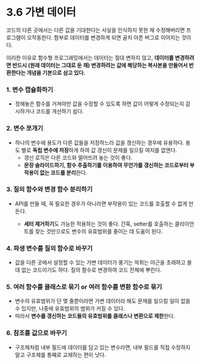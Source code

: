 # 3.6 가변 데이터

코드의 다른 곳에서는 다른 값을 기대한다는 사실을 인식하지 못한 채 수정해버리면 프로그램이 오작동한다. 함부로 데이터를 변경하게 되면 골치 아픈 버그로 이어지는 것이다.

이러한 이유로 함수형 프로그래밍에서는 데이터는 절대 변하지 않고, **데이터를 변경하려면 반드시 (원래 데이터는 그대로 둔 채) 변경하려는 값에 해당하는 복사본을 만들어서 반환한다는 개념을 기본으로 삼고 있다.**

### 1. 변수 캡슐화하기

- 정해놓은 함수를 거쳐야만 값을 수정할 수 있도록 하면 값이 어떻게 수정되는지 감시하거나 코드를 개선하기 쉽다.

### 2. 변수 쪼개기

- 하나의 변수에 용도가 다른 값들을 저장하느라 값을 갱신하는 경우에 유용하다. 용도 별로 **독립 변수에 저장**하게 하여 값 갱신이 문제를 일으킬 여지를 없앤다.
  - 갱신 로직은 다른 코드와 떨어뜨려 놓는 것이 좋다.
  - **문장 슬라이드하기, 함수 추출하기를 이용하여 무언가를 갱신하는 코드로부터 부작용이 없는 코드를 분리**한다.

### 3. 질의 함수와 변경 함수 분리하기

- API를 만들 때, 꼭 필요한 경우가 아니라면 부작용이 있는 코드를 호출할 수 없게 만든다.

  - **세터 제거하기**도 가능한 적용하는 것이 좋다. 간혹, setter를 호출하는 클라이언트를 찾는 것만으로도 변수의 유효범위를 줄이는 데 도움이 된다.

### 4. 파생 변수를 질의 함수로 바꾸기

- 값을 다른 곳에서 설정할 수 있는 가변 데이터가 풍기는 악취는 야근을 초래하고 쓸데 없는 코드이기도 하다. 질의 함수로 변경하여 코드 전체에 뿌린다.

### 5. 여러 함수를 클래스로 묶기 or 여러 함수를 변환 함수로 묶기

- 변수의 유효범위가 단 몇 줄뿐이라면 가변 데이터라 해도 문제를 일으킬 일이 없을 수 있지만, 나중에 유효범위의 범위가 커질 수 있다.
- 따라서 **변수를 갱신하는 코드들의 유효범위를 클래스나 변환으로 제한**한다.

### 6. 참조를 값으로 바꾸기

- 구조체처럼 내부 필드에 데이터를 담고 있는 변수라면, 내부 필드를 직접 수정하지 말고 구조체를 통째로 교체하는 편이 낫다.
